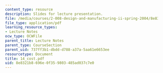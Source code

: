 ```yaml
---
content_type: resource
description: Slides for lecture presentation.
file: /media/courses/2-008-design-and-manufacturing-ii-spring-2004/8e8321b8696e0f359803485ad037c7e0_14_cost.pdf
file_type: application/pdf
learning_resource_types:
- Lecture Notes
ocw_type: OCWFile
parent_title: Lecture Notes
parent_type: CourseSection
parent_uid: 737ff3b1-dbdd-d788-a37a-5aa61e6653ee
resourcetype: Document
title: 14_cost.pdf
uid: 8e8321b8-696e-0f35-9803-485ad037c7e0
---
```

